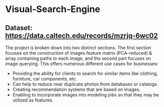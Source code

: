 # Visual-Search-Engine
## Dataset: https://data.caltech.edu/records/mzrjq-6wc02

The project is broken down into two distinct sections. The first section focuses on the construction of images feature matrix (PCA-reduced) & array containing paths to each image, and the second part focuses on image querying. This offers numerous different use cases for businesses:
- Providing the ability for clients to search for similar items like clothing, furniture, car components, etc.
- Can help to reduce near duplicate photos from databases or catalogs.
- Creating recommendation systems that are based on images.
- Enabling to incorporate images into modeling jobs so that they may be utilized as features.
